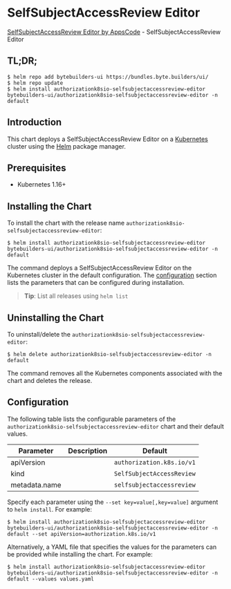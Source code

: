 # SelfSubjectAccessReview Editor

[SelfSubjectAccessReview Editor by AppsCode](https://byte.builders) - SelfSubjectAccessReview Editor

## TL;DR;

```console
$ helm repo add bytebuilders-ui https://bundles.byte.builders/ui/
$ helm repo update
$ helm install authorizationk8sio-selfsubjectaccessreview-editor bytebuilders-ui/authorizationk8sio-selfsubjectaccessreview-editor -n default
```

## Introduction

This chart deploys a SelfSubjectAccessReview Editor on a [Kubernetes](http://kubernetes.io) cluster using the [Helm](https://helm.sh) package manager.

## Prerequisites

- Kubernetes 1.16+

## Installing the Chart

To install the chart with the release name `authorizationk8sio-selfsubjectaccessreview-editor`:

```console
$ helm install authorizationk8sio-selfsubjectaccessreview-editor bytebuilders-ui/authorizationk8sio-selfsubjectaccessreview-editor -n default
```

The command deploys a SelfSubjectAccessReview Editor on the Kubernetes cluster in the default configuration. The [configuration](#configuration) section lists the parameters that can be configured during installation.

> **Tip**: List all releases using `helm list`

## Uninstalling the Chart

To uninstall/delete the `authorizationk8sio-selfsubjectaccessreview-editor`:

```console
$ helm delete authorizationk8sio-selfsubjectaccessreview-editor -n default
```

The command removes all the Kubernetes components associated with the chart and deletes the release.

## Configuration

The following table lists the configurable parameters of the `authorizationk8sio-selfsubjectaccessreview-editor` chart and their default values.

|   Parameter   | Description |          Default          |
|---------------|-------------|---------------------------|
| apiVersion    |             | `authorization.k8s.io/v1` |
| kind          |             | `SelfSubjectAccessReview` |
| metadata.name |             | `selfsubjectaccessreview` |


Specify each parameter using the `--set key=value[,key=value]` argument to `helm install`. For example:

```console
$ helm install authorizationk8sio-selfsubjectaccessreview-editor bytebuilders-ui/authorizationk8sio-selfsubjectaccessreview-editor -n default --set apiVersion=authorization.k8s.io/v1
```

Alternatively, a YAML file that specifies the values for the parameters can be provided while
installing the chart. For example:

```console
$ helm install authorizationk8sio-selfsubjectaccessreview-editor bytebuilders-ui/authorizationk8sio-selfsubjectaccessreview-editor -n default --values values.yaml
```
